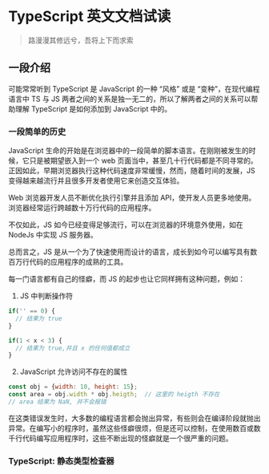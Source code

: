 # TypeScript 英文文档试读
> 路漫漫其修远兮，吾将上下而求索

## 一段介绍
可能常常听到 TypeScript 是 JavaScript 的一种 “风格” 或是 “变种”，在现代编程语言中 TS 与 JS 两者之间的关系是独一无二的，所以了解两者之间的关系可以帮助理解 TypeScript 是如何添加到 JavaScript 中的。

### 一段简单的历史
JavaScript 生命的开始是在浏览器中的一段简单的脚本语言。在刚刚被发生的时候，它只是被期望嵌入到一个 web 页面当中，甚至几十行代码都是不同寻常的。正因如此，早期浏览器执行这种代码速度非常缓慢，然而，随着时间的发展，JS 变得越来越流行并且很多开发者使用它来创造交互体验。

Web 浏览器开发人员不断优化执行引擎并且添加 API，使开发人员更多地使用。浏览器经常运行跨越数十万行代码的应用程序。

不仅如此，JS 如今已经变得足够流行，可以在浏览器的环境意外使用，如在 NodeJs 中实现 JS 服务器。

总而言之，JS 是从一个为了快速使用而设计的语言，成长到如今可以编写具有数百万行代码的应用程序的成熟的工具。

每一门语言都有自己的怪癖，而 JS 的起步也让它同样拥有这种问题，例如：
1. JS 中判断操作符
```javascript
if('' == 0) {
  // 结果为 true
}

if(1 < x < 3) {
  // 结果为 true,并且 x 的任何值都成立
}
```

2. JavaScript 允许访问不存在的属性
```javascript
const obj = {width: 10, height: 15};
const area = obj.width * obj.heigth;  // 这里的 heigth 不存在
// area 结果为 NaN, 并不会报错
```

在这类错误发生时，大多数的编程语言都会抛出异常，有些则会在编译阶段就抛出异常。在编写小的程序时，虽然这些怪癖很烦，但是还可以控制，在使用数百或数千行代码编写应用程序时，这些不断出现的怪癖就是一个很严重的问题。

### TypeScript: 静态类型检查器

